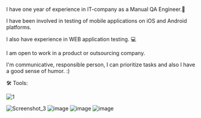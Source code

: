 I have one year of experience in IT-company as a Manual QA Engineer.🌿 

I have been involved in testing of mobile applications on iOS and Android platforms. 

I also have experience in WEB application testing. 💻

I am open to work in a product or outsourcing company.

I'm communicative, responsible person, I can prioritize tasks and also I have a good sense of humor. :)


🛠 Tools:

![1](https://user-images.githubusercontent.com/105749144/168904989-6eba903c-2ec6-419c-8470-874035fb18d2.jpg)

![Screenshot_3](https://user-images.githubusercontent.com/105749144/168903894-81015e03-8532-49b8-a274-8fe367e508eb.png)
![image](https://user-images.githubusercontent.com/105749144/168904087-a5261ee7-0c12-4836-9f0d-3a4e25474d41.png)
![image](https://user-images.githubusercontent.com/105749144/168904138-874453e5-1f71-4492-ba27-9acc05be5a9a.png)
![image](https://user-images.githubusercontent.com/105749144/168904181-c9cb61de-13ff-414a-a744-86a8f27402e8.png)

